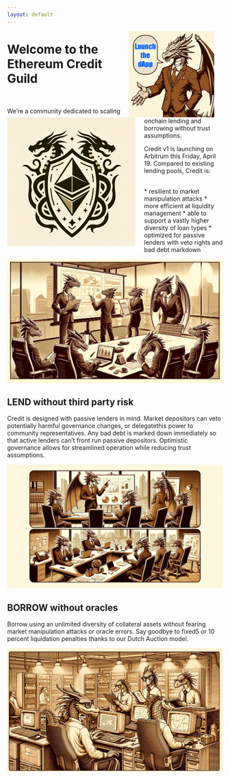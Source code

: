 ```yaml
---
layout: default
---
```


<img align="right" width="20" height="200" src="assets/aligner.png" alt="Launch the dApp">

<p>
  <a href="https://app.creditguild.org" title="Launch the dApp">
    <img align="right" width="200" height="200" src="assets/launch.jpg" alt="Launch the dApp">
  </a>
</p>

# Welcome to the Ethereum Credit Guild

<br>


<img align="left" width="300" height="300" src="assets/guildlogo.jpg" alt="GUILD logo">

<img align="left" width="20" height="320" src="assets/aligner.png" alt="formatting element">

We’re a community dedicated to scaling onchain lending and borrowing without trust assumptions.

Credit v1 is launching on Arbitrum this Friday, April 19. Compared to existing lending pools, Credit is:

<br>
* resilient to market manipulation attacks
* more efficient at liquidity management
* able to support a vastly higher diversity of loan types
* optimized for passive lenders with veto rights and bad debt markdown

![img](assets/guildmeeting.webp)

## LEND without third party risk
Credit is designed with passive lenders in mind. Market depositors can veto potentially harmful governance changes, or delegatethis power to community representatives. Any bad debt is marked down immediately so that active lenders can’t front run passive depositors. Optimistic governance allows for streamlined operation while reducing trust assumptions.

![img](assets/presentation.webp)

## BORROW without oracles
Borrow using an unlimited diversity of collateral assets without fearing market manipulation attacks or oracle errors. Say goodbye to fixed5 or 10 percent liquidation penalties thanks to our Dutch Auction model. 

![img](assets/lab.webp)